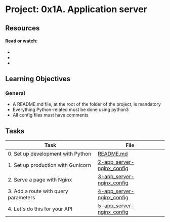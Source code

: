 # Project: 0x1A. Application server

## Resources

#### Read or watch:

* [](https://intranet.alxswe.com/concepts/17)
* [](https://intranet.alxswe.com/concepts/67)
* [](https://intranet.alxswe.com/concepts/68)
## Learning Objectives

### General

* A README.md file, at the root of the folder of the project, is mandatory
* Everything Python-related must be done using python3
* All config files must have comments
## Tasks

| Task | File |
| ---- | ---- |
| 0. Set up development with Python | [README.md](./README.md) |
| 1. Set up production with Gunicorn | [2-app_server-nginx_config](./2-app_server-nginx_config) |
| 2. Serve a page with Nginx | [3-app_server-nginx_config](./3-app_server-nginx_config) |
| 3. Add a route with query parameters | [4-app_server-nginx_config](./4-app_server-nginx_config) |
| 4. Let's do this for your API | [5-app_server-nginx_config](./5-app_server-nginx_config) |
